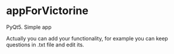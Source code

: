 # appForVictorine

PyQt5. Simple app

Actually you can add your functionality, for example you can keep questions in .txt file and edit its. 
